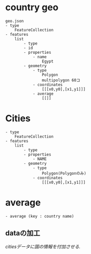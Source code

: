 # country geo
	geo.json
	- type
		FeatureCollection
	- features
		list
			- type
			- id
			- properties
				- name
					Egypt
			- geometry
				- type
					Polygon
					multipolygon 60コ
				- coordinates
					[[[x0,y0],[x1,y1]]]
				- average
					[[]]
# Cities
	- type
		FeatureCollection
	- features
		list
			- type
			- properties
				- NAME
			- geometry
				- type
					Polygon(Polygonのみ)
				- coordinates
					[[[x0,y0],[x1,y1]]]

# average
	- average (key : country name)
	

## dataの加工

*citiesデータに国の情報を付加させる.*


